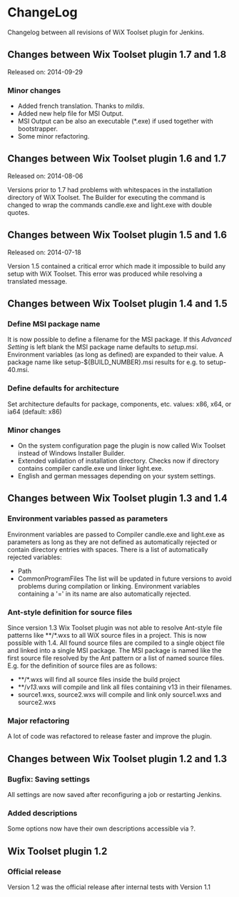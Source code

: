 ChangeLog
=========
Changelog between all revisions of WiX Toolset plugin for Jenkins.

Changes between Wix Toolset plugin 1.7 and 1.8
----------------------------------------------
Released on: 2014-09-29

### Minor changes
* Added french translation. Thanks to _mildis_.
* Added new help file for MSI Output.
* MSI Output can be also an executable (*.exe) if used together with bootstrapper.
* Some minor refactoring.

Changes between Wix Toolset plugin 1.6 and 1.7
----------------------------------------------
Released on: 2014-08-06

Versions prior to 1.7 had problems with whitespaces in the installation directory of WiX Toolset.
The Builder for executing the command is changed to wrap the commands candle.exe and light.exe with double quotes.


Changes between Wix Toolset plugin 1.5 and 1.6
----------------------------------------------
Released on: 2014-07-18

Version 1.5 contained a critical error which made it impossible to build any setup with WiX Toolset. 
This error was produced while resolving a translated message.


Changes between Wix Toolset plugin 1.4 and 1.5
----------------------------------------------
### Define MSI package name
It is now possible to define a filename for the MSI package. If this *Advanced Setting* is left blank the MSI package name defaults to *setup.msi*.
Environment variables (as long as defined) are expanded to their value. A package name like setup-${BUILD_NUMBER}.msi results for e.g. to setup-40.msi.

### Define defaults for architecture
Set architecture defaults for package, components, etc. values: x86, x64, or ia64 (default: x86)

### Minor changes
* On the system configuration page the plugin is now called Wix Toolset instead of Windows Installer Builder.
* Extended validation of installation directory. Checks now if directory contains compiler candle.exe und linker light.exe.
* English and german messages depending on your system settings.


Changes between Wix Toolset plugin 1.3 and 1.4
----------------------------------------------
### Environment variables passed as parameters
Environment variables are passed to Compiler candle.exe and light.exe as parameters as long as they are not defined as automatically
rejected or contain directory entries with spaces. There is a list of automatically rejected variables:
* Path
* CommonProgramFiles
The list will be updated in future versions to avoid problems during compilation or linking.
Environment variables containing a '=' in its name are also automatically rejected.

### Ant-style definition for source files
Since version 1.3 Wix Toolset plugin was not able to resolve Ant-style file patterns like **/*.wxs to all WiX source files in a project.
This is now possible with 1.4. All found source files are compiled to a single object file and linked into a single MSI package.
The MSI package is named like the first source file resolved by the Ant pattern or a list of named source files. E.g. for the definition of source files are as follows:
* **/*.wxs will find all source files inside the build project
* **/*v13*.wxs will compile and link all files containing v13 in their filenames.
* source1.wxs, source2.wxs will compile and link only source1.wxs and source2.wxs

### Major refactoring
A lot of code was refactored to release faster and improve the plugin.


Changes between Wix Toolset plugin 1.2 and 1.3
----------------------------------------------
### Bugfix: Saving settings
All settings are now saved after reconfiguring a job or restarting Jenkins.

### Added descriptions
Some options now have their own descriptions accessible via ?.


Wix Toolset plugin  1.2
-----------------------
### Official release
Version 1.2 was the official release after internal tests with Version 1.1